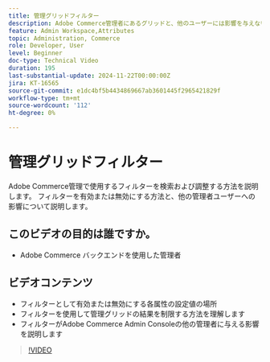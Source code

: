 ```yaml
---
title: 管理グリッドフィルター
description: Adobe Commerce管理者にあるグリッドと、他のユーザーには影響を与えない管理者ユーザーごとに一意のフィルターについて説明します。
feature: Admin Workspace,Attributes
topic: Administration, Commerce
role: Developer, User
level: Beginner
doc-type: Technical Video
duration: 195
last-substantial-update: 2024-11-22T00:00:00Z
jira: KT-16565
source-git-commit: e1dc4bf5b4434869667ab3601445f2965421829f
workflow-type: tm+mt
source-wordcount: '112'
ht-degree: 0%

---
```



# 管理グリッドフィルター

Adobe Commerce管理で使用するフィルターを検索および調整する方法を説明します。 フィルターを有効または無効にする方法と、他の管理者ユーザーへの影響について説明します。

## このビデオの目的は誰ですか。

* Adobe Commerce バックエンドを使用した管理者

## ビデオコンテンツ

* フィルターとして有効または無効にする各属性の設定値の場所
* フィルターを使用して管理グリッドの結果を制限する方法を理解します
* フィルターがAdobe Commerce Admin Consoleの他の管理者に与える影響を説明します

>[!VIDEO](https://video.tv.adobe.com/v/3440383?learn=on&captions=jpn)
